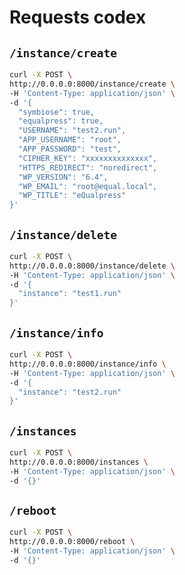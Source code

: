 # Requests codex

## ``/instance/create``

```bash
curl -X POST \
http://0.0.0.0:8000/instance/create \
-H 'Content-Type: application/json' \
-d '{
  "symbiose": true,
  "equalpress": true,
  "USERNAME": "test2.run",
  "APP_USERNAME": "root",
  "APP_PASSWORD": "test",
  "CIPHER_KEY": "xxxxxxxxxxxxxx",
  "HTTPS_REDIRECT": "noredirect",
  "WP_VERSION": "6.4",
  "WP_EMAIL": "root@equal.local",
  "WP_TITLE": "eQualpress"
}'
```

## ``/instance/delete``

```bash
curl -X POST \
http://0.0.0.0:8000/instance/delete \
-H 'Content-Type: application/json' \
-d '{
  "instance": "test1.run"
}'
```

## ``/instance/info``

```bash
curl -X POST \
http://0.0.0.0:8000/instance/info \
-H 'Content-Type: application/json' \
-d '{
  "instance": "test2.run"
}'
```

## ``/instances``

```bash
curl -X POST \
http://0.0.0.0:8000/instances \
-H 'Content-Type: application/json' \
-d '{}'
```

## ``/reboot``

```bash
curl -X POST \
http://0.0.0.0:8000/reboot \
-H 'Content-Type: application/json' \
-d '{}'
```
